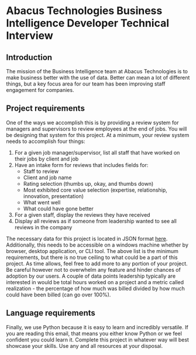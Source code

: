 # Abacus Technologies Business Intelligence Developer Technical Interview

## Introduction

The mission of the Business Intelligence team at Abacus Technologies is to make business better with the use of data. Better can mean a lot of different things, but a key focus area for our team has been improving staff engagement for companies.

## Project requirements
One of the ways we accomplish this is by providing a review system for managers and supervisors to review employees at the end of jobs. You will be designing that system for this project. At a minimum, your review system needs to accomplish four things:

1. For a given job manager/supervisor, list all staff that have worked on their jobs by client and job
2. Have an intake form for reviews that includes fields for:
    * Staff to review
    * Client and job name
    * Rating selection (thumbs up, okay, and thumbs down)
    * Most exhibited core value selection (expertise, relationship, innovation, presentation)
    * What went well
    * What could have gone better
3. For a given staff, display the reviews they have received
4. Display all reviews as if someone from leadership wanted to see all reviews in the company

The necessary data for this project is located in JSON format [here](https://raw.githubusercontent.com/jpshank2/technical_interview/main/dev/developer_data.json). Additionally, this needs to be accessible on a windows machine whether by browser, desktop application, or CLI tool. The above list is the minimum requirements, but there is no true ceiling to what could be a part of this project. As time allows, feel free to add more to any portion of your project. Be careful however not to overwhelm any feature and hinder chances of adoption by our users. A couple of data points leadership typically are interested in would be total hours worked on a project and a metric called realization - the percentage of how much was billed divided by how much could have been billed (can go over 100%).

## Language requirements
Finally, we use Python because it is easy to learn and incredibly versatile. If you are reading this email, that means you either know Python or we feel confident you could learn it. Complete this project in whatever way will best showcase your skills. Use any and all resources at your disposal.